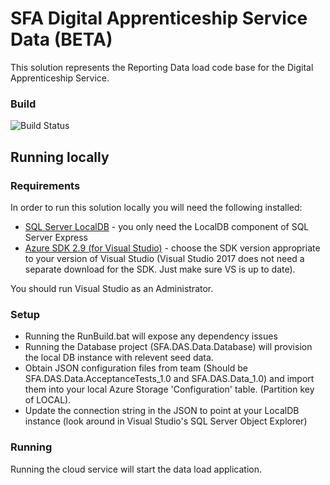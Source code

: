 # SFA Digital Apprenticeship Service Data (BETA)

This solution represents the Reporting Data load code base for the Digital Apprenticeship Service.

### Build
![Build Status](https://sfa-gov-uk.visualstudio.com/_apis/public/build/definitions/c39e0c0b-7aff-4606-b160-3566f3bbce23/238/badge)

## Running locally

### Requirements

In order to run this solution locally you will need the following installed:

* [SQL Server LocalDB](https://www.microsoft.com/en-us/sql-server/sql-server-downloads) - you only need the LocalDB component of SQL Server Express
* [Azure SDK 2.9 (for Visual Studio)](https://azure.microsoft.com/en-us/downloads/) - choose the SDK version appropriate to your version of Visual Studio (Visual Studio 2017 does not need a separate download for the SDK. Just make sure VS is up to date).

You should run Visual Studio as an Administrator.

### Setup

* Running the RunBuild.bat will expose any dependency issues
* Running the Database project (SFA.DAS.Data.Database) will provision the local DB instance with relevent seed data.
* Obtain JSON configuration files from team (Should be SFA.DAS.Data.AcceptanceTests_1.0 and SFA.DAS.Data_1.0) and import them into your local Azure Storage 'Configuration' table. (Partition key of LOCAL).
* Update the connection string in the JSON to point at your LocalDB instance (look around in Visual Studio's SQL Server Object Explorer)

### Running

Running the cloud service will start the data load application.